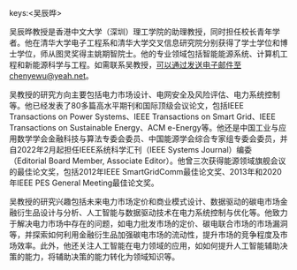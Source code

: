 keys:<吴辰晔>


吴辰晔教授是香港中文大学（深圳）理工学院的助理教授，同时担任校长青年学者。他在清华大学电子工程系和清华大学交叉信息研究院分别获得了学士学位和博士学位，师从图灵奖得主姚期智院士。他的专业领域包括智能能源系统、计算机工程和新能源科学与工程。如需联系吴教授，可以通过发送电子邮件至chenyewu@yeah.net。

吴教授的研究方向主要包括电力市场设计、电网安全及风险评估、电力系统控制等。他已经发表了80多篇高水平期刊和国际顶级会议论文，包括IEEE Transactions on Power Systems、IEEE Transactions on Smart Grid、IEEE Transactions on Sustainable Energy、ACM e-Energy等。他还是中国工业与应用数学学会金融科技与算法专委会委员、中国能源学会综合专家组专委会委员，并自2022年2月起担任IEEE系统科学汇刊（IEEE Systems Journal）编委（Editorial Board Member, Associate Editor）。他曾三次获得能源领域旗舰会议的最佳论文奖，包括2012年IEEE SmartGridComm最佳论文奖、2013年和2020年IEEE PES General Meeting最佳论文奖。

吴教授的研究兴趣包括未来电力市场定价和商业模式设计、数据驱动的碳电市场金融衍生品设计与分析、人工智能与数据驱动技术在电力系统控制与优化等。他致力于解决电力市场中存在的问题，如电力批发市场的定价、碳电联合市场的市场漏洞等，并探索如何利用金融衍生品加强碳电市场的流动性，提升市场的竞争程度及市场效率。此外，他还关注人工智能在电力领域的应用，如如何提升人工智能辅助决策的能力，将辅助决策的能力转化为领域知识等。